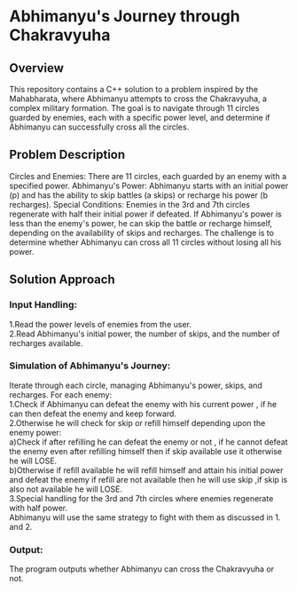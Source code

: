 # Abhimanyu's Journey through Chakravyuha
## Overview
This repository contains a C++ solution to a problem inspired by the Mahabharata, where Abhimanyu attempts to cross the Chakravyuha, a complex military formation. The goal is to navigate through 11 circles guarded by enemies, each with a specific power level, and determine if Abhimanyu can successfully cross all the circles.

## Problem Description
Circles and Enemies: There are 11 circles, each guarded by an enemy with a specified power.
Abhimanyu's Power: Abhimanyu starts with an initial power (p) and has the ability to skip battles (a skips) or recharge his power (b recharges).
Special Conditions:
Enemies in the 3rd and 7th circles regenerate with half their initial power if defeated.
If Abhimanyu's power is less than the enemy's power, he can skip the battle or recharge himself, depending on the availability of skips and recharges.
The challenge is to determine whether Abhimanyu can cross all 11 circles without losing all his power.

## Solution Approach
### Input Handling:
1.Read the power levels of enemies from the user. <br>
2.Read Abhimanyu's initial power, the number of skips, and the number of recharges available. <br>
### Simulation of Abhimanyu's Journey:
Iterate through each circle, managing Abhimanyu's power, skips, and recharges. For each enemy:<br>
1.Check if Abhimanyu can defeat the enemy with his current power , if he can then defeat the enemy and keep forward.<br>
2.Otherwise he will check for skip or refill himself depending upon the enemy power:<br>
  a)Check if after refilling he can defeat the enemy or not , if he cannot defeat the enemy even after refilling himself then if skip available use it otherwise he will LOSE.<br>
  b)Otherwise if refill available he will refill himself and attain his initial power and defeat the enemy if refill are not available then he will use skip ,if skip is also not 
  available he will LOSE. <br>
3.Special handling for the 3rd and 7th circles where enemies regenerate with half power.<br>
  Abhimanyu will use the same strategy to fight with them as discussed in 1. and 2.<br>
  

### Output:
The program outputs whether Abhimanyu can cross the Chakravyuha or not.
